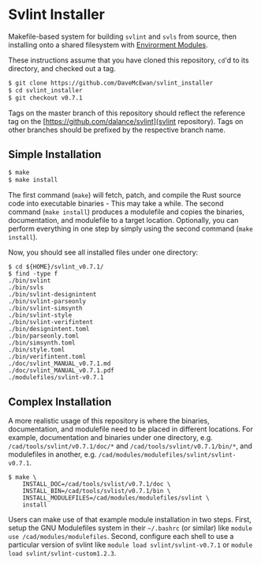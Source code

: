 
Svlint Installer
================

Makefile-based system for building `svlint` and `svls` from source, then
installing onto a shared filesystem with
[Envirorment Modules](https://modules.readthedocs.io/en/latest/index.html).

These instructions assume that you have cloned this repository, `cd`'d to its
directory, and checked out a tag.

```sh
$ git clone https://github.com/DaveMcEwan/svlint_installer
$ cd svlint_installer
$ git checkout v0.7.1
```

Tags on the master branch of this repository should reflect the reference tag
on the [https://github.com/dalance/svlint](svlint repository).
Tags on other branches should be prefixed by the respective branch name.


Simple Installation
-------------------

```sh
$ make
$ make install
```

The first command (`make`) will fetch, patch, and compile the Rust source code
into executable binaries - This may take a while.
The second command (`make install`) produces a modulefile and copies the
binaries, documentation, and modulefile to a target location.
Optionally, you can perform everything in one step by simply using the second
command (`make install`).

Now, you should see all installed files under one directory:
```
$ cd ${HOME}/svlint_v0.7.1/
$ find -type f
./bin/svlint
./bin/svls
./bin/svlint-designintent
./bin/svlint-parseonly
./bin/svlint-simsynth
./bin/svlint-style
./bin/svlint-verifintent
./bin/designintent.toml
./bin/parseonly.toml
./bin/simsynth.toml
./bin/style.toml
./bin/verifintent.toml
./doc/svlint_MANUAL_v0.7.1.md
./doc/svlint_MANUAL_v0.7.1.pdf
./modulefiles/svlint-v0.7.1
```


Complex Installation
--------------------

A more realistic usage of this repository is where the binaries, documentation,
and modulefile need to be placed in different locations.
For example, documentation and binaries under one directory, e.g.
`/cad/tools/svlint/v0.7.1/doc/*` and `/cad/tools/svlint/v0.7.1/bin/*`, and
modulefiles in another, e.g. `/cad/modules/modulefiles/svlint/svlint-v0.7.1`.

```
$ make \
    INSTALL_DOC=/cad/tools/svlist/v0.7.1/doc \
    INSTALL_BIN=/cad/tools/svlist/v0.7.1/bin \
    INSTALL_MODULEFILES=/cad/modules/modulefiles/svlint \
    install
```

Users can make use of that example module installation in two steps.
First, setup the GNU Modulefiles system in their `~/.bashrc` (or similar) like
`module use /cad/modules/modulefiles`.
Second, configure each shell to use a particular version of svlint like
`module load svlint/svlint-v0.7.1` or `module load svlint/svlint-custom1.2.3`.
